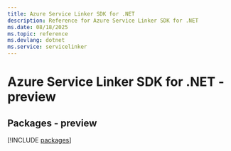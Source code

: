 ```yaml
---
title: Azure Service Linker SDK for .NET
description: Reference for Azure Service Linker SDK for .NET
ms.date: 08/18/2025
ms.topic: reference
ms.devlang: dotnet
ms.service: servicelinker
---
```

# Azure Service Linker SDK for .NET - preview
## Packages - preview
[!INCLUDE [packages](service-linker-index.md)]